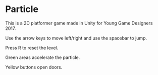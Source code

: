 # Particle
This is a 2D platformer game made in Unity for Young Game Designers 2017.

Use the arrow keys to move left/right and use the spacebar to jump.

Press R to reset the level.

Green areas accelerate the particle.

Yellow buttons open doors.
